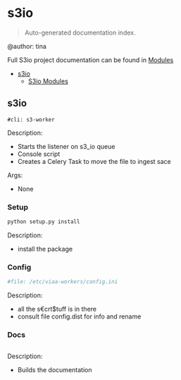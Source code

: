 # s3io

> Auto-generated documentation index.

@author: tina

Full S3io project documentation can be found in [Modules](MODULES.md#s3io-modules)

- [s3io](#s3io)
  - [S3io Modules](MODULES.md#s3io-modules)

## s3io
```console
#cli: s3-worker
```
Description:

- Starts the listener on s3_io queue
- Console script
- Creates a Celery Task to move the file to ingest sace

Args:

- None

### Setup
```python
python setup.py install 
```
Description:

- install the package

### Config
```python
#file: /etc/viaa-workers/config.ini 
```
Description:

- all the s€crt$tuff is in there
- consult file config.dist for info and rename 

### Docs
```todo
```
Description:

- Builds the documentation
